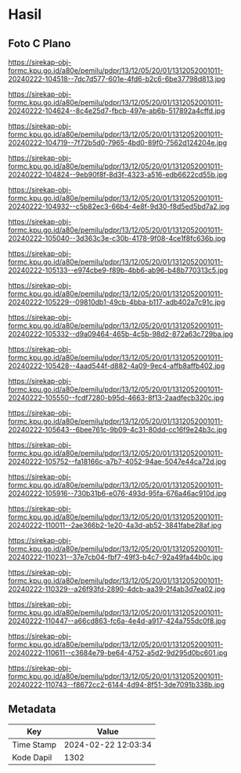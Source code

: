 # Hasil

## Foto C Plano

https://sirekap-obj-formc.kpu.go.id/a80e/pemilu/pdpr/13/12/05/20/01/1312052001011-20240222-104518--7dc7d577-601e-4fd6-b2c6-6be37798d813.jpg

https://sirekap-obj-formc.kpu.go.id/a80e/pemilu/pdpr/13/12/05/20/01/1312052001011-20240222-104624--8c4e25d7-fbcb-497e-ab6b-517892a4cffd.jpg

https://sirekap-obj-formc.kpu.go.id/a80e/pemilu/pdpr/13/12/05/20/01/1312052001011-20240222-104719--7f72b5d0-7965-4bd0-89f0-7562d124204e.jpg

https://sirekap-obj-formc.kpu.go.id/a80e/pemilu/pdpr/13/12/05/20/01/1312052001011-20240222-104824--9eb90f8f-8d3f-4323-a516-edb6622cd55b.jpg

https://sirekap-obj-formc.kpu.go.id/a80e/pemilu/pdpr/13/12/05/20/01/1312052001011-20240222-104932--c5b82ec3-66b4-4e8f-9d30-f8d5ed5bd7a2.jpg

https://sirekap-obj-formc.kpu.go.id/a80e/pemilu/pdpr/13/12/05/20/01/1312052001011-20240222-105040--3d363c3e-c30b-4178-9f08-4ce1f8fc636b.jpg

https://sirekap-obj-formc.kpu.go.id/a80e/pemilu/pdpr/13/12/05/20/01/1312052001011-20240222-105133--e974cbe9-f89b-4bb6-ab96-b48b770313c5.jpg

https://sirekap-obj-formc.kpu.go.id/a80e/pemilu/pdpr/13/12/05/20/01/1312052001011-20240222-105229--09810db1-49cb-4bba-b117-adb402a7c91c.jpg

https://sirekap-obj-formc.kpu.go.id/a80e/pemilu/pdpr/13/12/05/20/01/1312052001011-20240222-105332--d9a09464-465b-4c5b-98d2-872a63c729ba.jpg

https://sirekap-obj-formc.kpu.go.id/a80e/pemilu/pdpr/13/12/05/20/01/1312052001011-20240222-105428--4aad544f-d882-4a09-9ec4-affb8affb402.jpg

https://sirekap-obj-formc.kpu.go.id/a80e/pemilu/pdpr/13/12/05/20/01/1312052001011-20240222-105550--fcdf7280-b95d-4663-8f13-2aadfecb320c.jpg

https://sirekap-obj-formc.kpu.go.id/a80e/pemilu/pdpr/13/12/05/20/01/1312052001011-20240222-105643--6bee761c-9b09-4c31-80dd-cc16f9e24b3c.jpg

https://sirekap-obj-formc.kpu.go.id/a80e/pemilu/pdpr/13/12/05/20/01/1312052001011-20240222-105752--fa18166c-a7b7-4052-94ae-5047e44ca72d.jpg

https://sirekap-obj-formc.kpu.go.id/a80e/pemilu/pdpr/13/12/05/20/01/1312052001011-20240222-105916--730b31b6-e076-493d-95fa-676a46ac910d.jpg

https://sirekap-obj-formc.kpu.go.id/a80e/pemilu/pdpr/13/12/05/20/01/1312052001011-20240222-110011--2ae366b2-1e20-4a3d-ab52-3841fabe28af.jpg

https://sirekap-obj-formc.kpu.go.id/a80e/pemilu/pdpr/13/12/05/20/01/1312052001011-20240222-110231--37e7cb04-fbf7-49f3-b4c7-92a49fa44b0c.jpg

https://sirekap-obj-formc.kpu.go.id/a80e/pemilu/pdpr/13/12/05/20/01/1312052001011-20240222-110329--a26f93fd-2890-4dcb-aa39-2f4ab3d7ea02.jpg

https://sirekap-obj-formc.kpu.go.id/a80e/pemilu/pdpr/13/12/05/20/01/1312052001011-20240222-110447--a66cd863-fc6a-4e4d-a917-424a755dc0f8.jpg

https://sirekap-obj-formc.kpu.go.id/a80e/pemilu/pdpr/13/12/05/20/01/1312052001011-20240222-110611--c3684e79-be64-4752-a5d2-9d295d0bc601.jpg

https://sirekap-obj-formc.kpu.go.id/a80e/pemilu/pdpr/13/12/05/20/01/1312052001011-20240222-110743--f8672cc2-6144-4d94-8f51-3de7091b338b.jpg


## Metadata

| Key        | Value               |
| ---------- | ------------------- |
| Time Stamp | 2024-02-22 12:03:34 |
| Kode Dapil | 1302                |



